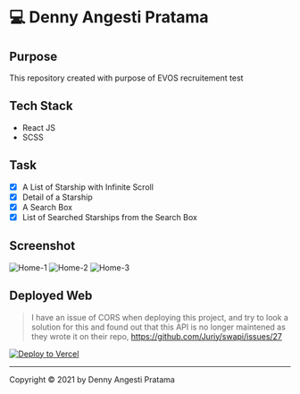 # 💻 Denny Angesti Pratama
## Purpose
This repository created with purpose of EVOS recruitement test

## Tech Stack
- React JS
- SCSS
## Task 

- [x] A List of Starship with Infinite Scroll
- [x] Detail of a Starship
- [x] A Search Box
- [x] List of Searched Starships from the Search Box

## Screenshot
<img src="https://i.ibb.co/9NnN8P3/Home-1.png" alt="Home-1" border="0">
<img src="https://i.ibb.co/dmDHr1J/Home-2.png" alt="Home-2" border="0">
<img src="https://i.ibb.co/3cj8p3C/Home-3.png" alt="Home-3" border="0">

## Deployed Web
> I have an issue of CORS when deploying this project, and try to look a solution for this
> and found out that this API is no longer maintened as they wrote it on their repo,
> https://github.com/Juriy/swapi/issues/27

[![Deploy to Vercel](https://vercel.com/button)](https://evos.dennyangesti.com)

***

Copyright © 2021 by Denny Angesti Pratama
